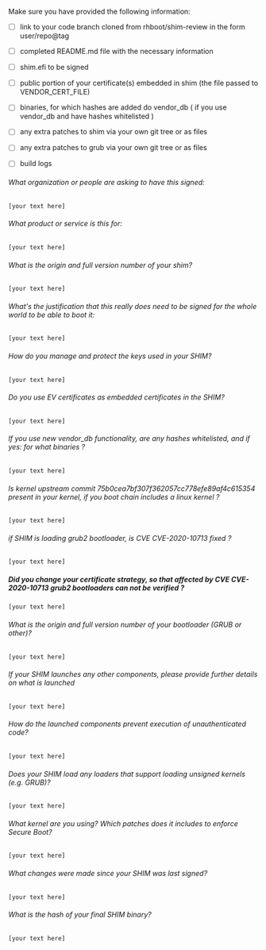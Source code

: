 Make sure you have provided the following information:

 - [ ] link to your code branch cloned from rhboot/shim-review in the form user/repo@tag
 - [ ] completed README.md file with the necessary information
 - [ ] shim.efi to be signed
 - [ ] public portion of your certificate(s) embedded in shim (the file passed to VENDOR_CERT_FILE)
 - [ ] binaries, for which hashes are added do vendor_db ( if you use vendor_db and have hashes whitelisted )
 - [ ] any extra patches to shim via your own git tree or as files
 - [ ] any extra patches to grub via your own git tree or as files
 - [ ] build logs


###### What organization or people are asking to have this signed:
`[your text here]`

###### What product or service is this for:
`[your text here]`

###### What is the origin and full version number of your shim?
`[your text here]`

###### What's the justification that this really does need to be signed for the whole world to be able to boot it:
`[your text here]`

###### How do you manage and protect the keys used in your SHIM?
`[your text here]`

###### Do you use EV certificates as embedded certificates in the SHIM?
`[your text here]`

###### If you use new vendor_db functionality, are any hashes whitelisted, and if yes: for what binaries ?
`[your text here]`

###### Is kernel upstream commit 75b0cea7bf307f362057cc778efe89af4c615354 present in your kernel, if you boot chain includes a linux kernel ?
`[your text here]`

###### if SHIM is loading grub2 bootloader, is CVE CVE-2020-10713 fixed ?
`[your text here]`

##### Did you change your certificate strategy, so that affected by CVE CVE-2020-10713 grub2 bootloaders can not be verified ?
`[your text here]`

###### What is the origin and full version number of your bootloader (GRUB or other)?
`[your text here]`

###### If your SHIM launches any other components, please provide further details on what is launched
`[your text here]`

###### How do the launched components prevent execution of unauthenticated code?
`[your text here]`

###### Does your SHIM load any loaders that support loading unsigned kernels (e.g. GRUB)?
`[your text here]`

###### What kernel are you using? Which patches does it includes to enforce Secure Boot?
`[your text here]`

###### What changes were made since your SHIM was last signed?
`[your text here]`

###### What is the hash of your final SHIM binary?
`[your text here]`
